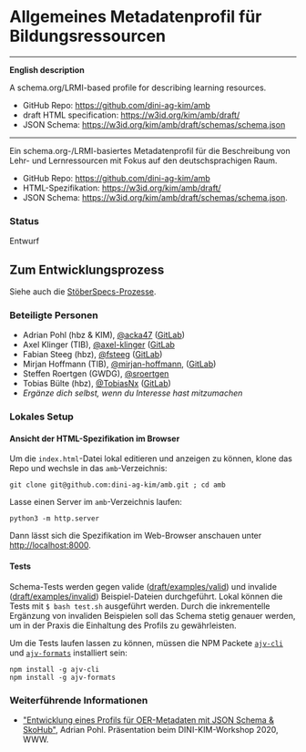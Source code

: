 # Allgemeines Metadatenprofil für Bildungsressourcen

---

**English description**

A schema.org/LRMI-based profile for describing learning resources.

- GitHub Repo: <https://github.com/dini-ag-kim/amb>
- draft HTML specification: <https://w3id.org/kim/amb/draft/>
- JSON Schema: <https://w3id.org/kim/amb/draft/schemas/schema.json>

---

Ein schema.org-/LRMI-basiertes Metadatenprofil für die Beschreibung von Lehr- und Lernressourcen mit Fokus auf den deutschsprachigen Raum.

- GitHub Repo: <https://github.com/dini-ag-kim/amb>
- HTML-Spezifikation: <https://w3id.org/kim/amb/draft/>
- JSON Schema: <https://w3id.org/kim/amb/draft/schemas/schema.json>.

### Status

Entwurf

## Zum Entwicklungsprozess

Siehe auch die [StöberSpecs-Prozesse](https://github.com/dini-ag-kim/oer-stoeberspecs).

### Beteiligte Personen

- Adrian Pohl (hbz & KIM), [@acka47](https://github.com/acka47) ([GitLab](https://gitlab.com/acka47))
- Axel Klinger (TIB), [@axel-klinger](https://github.com/axel-klinger) ([GitLab](https://gitlab.com/axel-klinger)
- Fabian Steeg (hbz), [@fsteeg](https://github.com/fsteeg) ([GitLab](https://gitlab.com/fsteeg))
- Mirjan Hoffmann (TIB), [@mirjan-hoffmann](https://github.com/mirjan-hoffmann), ([GitLab](https://gitlab.com/mirjan))
- Steffen Roertgen (GWDG), [@sroertgen](https://github.com/sroertgen)
- Tobias Bülte (hbz), [@TobiasNx](https://github.com/TobiasNx) ([GitLab](https://gitlab.com/TobiasNx))
- _Ergänze dich selbst, wenn du Interesse hast mitzumachen_

### Lokales Setup

#### Ansicht der HTML-Spezifikation im Browser

Um die `index.html`-Datei lokal editieren und anzeigen zu können, klone das Repo und wechsle in das `amb`-Verzeichnis:

`git clone git@github.com:dini-ag-kim/amb.git ; cd amb`

Lasse einen Server im `amb`-Verzeichnis laufen:

`python3 -m http.server`

Dann lässt sich die Spezifikation im Web-Browser anschauen unter [http://localhost:8000](http://localhost:8000).

#### Tests

Schema-Tests werden gegen valide ([draft/examples/valid](https://github.com/dini-ag-kim/amb/tree/master/draft/examples/valid)) und invalide ([draft/examples/invalid](https://github.com/dini-ag-kim/amb/tree/master/draft/examples/invalid)) Beispiel-Dateien durchgeführt. Lokal können die Tests mit `$ bash test.sh` ausgeführt werden. Durch die inkrementelle Ergänzung von invaliden Beispielen soll das Schema stetig genauer werden, um in der Praxis die Einhaltung des Profils zu gewährleisten.

Um die Tests laufen lassen zu können, müssen die NPM Packete [`ajv-cli`](https://www.npmjs.com/package/ajv-cli) und [`ajv-formats`](https://www.npmjs.com/package/ajv-formats) installiert sein:

```
npm install -g ajv-cli
npm install -g ajv-formats
```

### Weiterführende Informationen

- ["Entwicklung eines Profils für OER-Metadaten mit JSON Schema & SkoHub"](http://slides.lobid.org/kim-ws-2020/), Adrian Pohl. Präsentation beim DINI-KIM-Workshop 2020, WWW.
